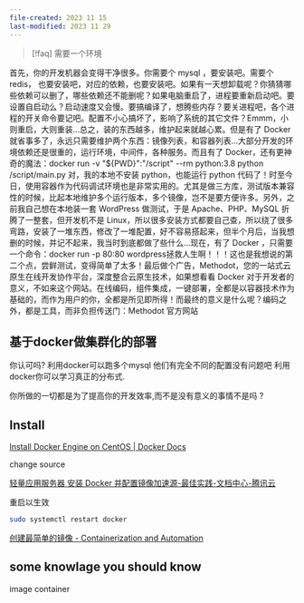 ```yaml
---
file-created: 2023 11 15
last-modified: 2023 11 29
---
```


>[!faq] 需要一个环境 

首先，你的开发机器会变得干净很多。你需要个 mysql ，要安装吧。需要个 redis， 也要安装吧，对应的依赖，也要安装吧。如果有一天想卸载呢？你猜猜哪些依赖可以删了，哪些依赖还不能删呢？如果电脑重启了，进程要重新启动吧。要设置自启动么？启动速度又会慢。要搞编译了，想腾些内存？要关进程吧，各个进程的开关命令要记吧。配置不小心搞坏了，影响了系统的其它文件？Emmm，小则重启，大则重装...总之，装的东西越多，维护起来就越心累。但是有了 Docker 就省事多了，永远只需要维护两个东西：镜像列表，和容器列表...大部分开发的环境依赖还是很重的，运行环境，中间件，各种服务。而且有了 Docker，还有更神奇的魔法：docker run -v "${PWD}":"/script" --rm python:3.8 python /script/main.py 对，我的本地不安装 python，也能运行 python 代码了！时至今日，使用容器作为代码调试环境也是非常实用的。尤其是做三方库，测试版本兼容性的时候，比起本地维护多个运行版本，多个镜像，岂不是要方便许多。另外，之前我自己想在本地装一套 WordPress 做测试，于是 Apache、PHP、MySQL 折腾了一整套，但开发机不是 Linux，所以很多安装方式都要自己查，所以绕了很多弯路，安装了一堆东西，修改了一堆配置，好不容易搭起来，但半个月后，当我想删的时候，并记不起来，我当时到底都做了些什么...现在，有了 Docker ，只需要一个命令：docker run -p 80:80 wordpress拯救人生啊！！！这也是我想说的第二个点，尝鲜测试，变得简单了太多！最后做个广告，Methodot，您的一站式云原生在线开发协作平台，深度整合云原生技术，如果想看看 Docker 对于开发者的意义，不如来这个网站。在线编码，组件集成，一键部署，全都是以容器技术作为基础的，而作为用户的你，全都是所见即所得！而最终的意义是什么呢？编码之外，都是工具，而非负担传送门：Methodot 官方网站


## 基于docker做集群化的部署 

你认可吗? 利用docker可以跑多个mysql 他们有完全不同的配置没有问题吧 
利用docker你可以学习真正的分布式. 

你所做的一切都是为了提高你的开发效率,而不是没有意义的事情不是吗 ? 
## Install


[Install Docker Engine on CentOS | Docker Docs](https://docs.docker.com/engine/install/centos/)

change source 

[轻量应用服务器 安装 Docker 并配置镜像加速源-最佳实践-文档中心-腾讯云](https://cloud.tencent.com/document/product/1207/45596)

重启以生效
```bash
sudo systemctl restart docker
```
[创建最简单的镜像 - Containerization and Automation](https://containerization-automation.readthedocs.io/zh-cn/latest/docker/basic/hello-world/)
## some knowlage you should know 

image
container







